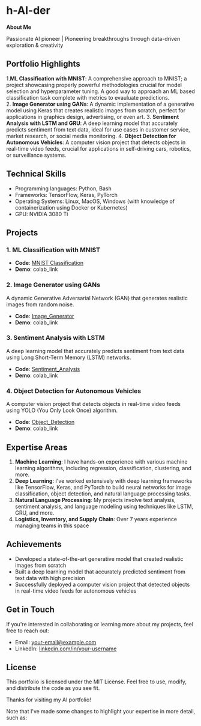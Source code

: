 # h-AI-der

**About Me**

Passionate AI pioneer | Pioneering breakthroughs through data-driven exploration & creativity

**Portfolio Highlights**
--------------------

1.**ML Classification with MNIST**: A comprehensive approach to MNIST; a project showcasing properly powerful methodologies crucial for model selection and hyperparameter tuning. A good way to approach an ML based classification task complete with metrics to evauluate predictions.   
2. **Image Generator using GANs**: A dynamic implementation of a generative model using Keras that creates realistic images from scratch, perfect for applications in graphics design, advertising, or even art.
3. **Sentiment Analysis with LSTM and GRU**: A deep learning model that accurately predicts sentiment from text data, ideal for use cases in customer service, market research, or social media monitoring.
4. **Object Detection for Autonomous Vehicles**: A computer vision project that detects objects in real-time video feeds, crucial for applications in self-driving cars, robotics, or surveillance systems.

**Technical Skills**
-----------------

* Programming languages: Python, Bash
* Frameworks: TensorFlow, Keras, PyTorch 
* Operating Systems: Linux, MacOS, Windows (with knowledge of containerization using Docker or Kubernetes)
* GPU: NVIDIA 3080 Ti

**Projects**
----------
### 1. ML Classification with MNIST

* **Code**: [MNIST Classification](https://github.com/your-username/mnist_classification)
* **Demo**: colab_link

### 2. Image Generator using GANs

A dynamic Generative Adversarial Network (GAN) that generates realistic images from random noise.

* **Code**: [Image_Generator](https://github.com/your-username/image_generator)
* **Demo**: colab_link

### 3. Sentiment Analysis with LSTM

A deep learning model that accurately predicts sentiment from text data using Long Short-Term Memory (LSTM) networks.

* **Code**: [Sentiment_Analysis](https://github.com/your-username/sentiment_analysis)
* **Demo**: colab_link

### 4. Object Detection for Autonomous Vehicles

A computer vision project that detects objects in real-time video feeds using YOLO (You Only Look Once) algorithm.

* **Code**: [Object_Detection](https://github.com/your-username/object_detection)
* **Demo**: colab_link

**Expertise Areas**
-------------------

1. **Machine Learning**: I have hands-on experience with various machine learning algorithms, including regression, classification, 
clustering, and more.
2. **Deep Learning**: I've worked extensively with deep learning frameworks like TensorFlow, Keras, and PyTorch to build neural networks for 
image classification, object detection, and natural language processing tasks.
3. **Natural Language Processing**: My projects involve text analysis, sentiment analysis, and language modeling using techniques like LSTM, GRU, and more.
4. **Logistics, Inventory, and Supply Chain**: Over 7 years experience managing teams in this space

**Achievements**
----------------

* Developed a state-of-the-art generative model that created realistic images from scratch
* Built a deep learning model that accurately predicted sentiment from text data with high precision
* Successfully deployed a computer vision project that detected objects in real-time video feeds for autonomous vehicles

**Get in Touch**
--------------

If you're interested in collaborating or learning more about my projects, feel free to reach out:

* Email: [your-email@example.com](mailto:your-email@example.com)
* LinkedIn: [linkedin.com/in/your-username](https://www.linkedin.com/in/your-username)


**License**
-------

This portfolio is licensed under the MIT License. Feel free to use, modify, and distribute the code as you see fit.

Thanks for visiting my AI portfolio!

Note that I've made some changes to highlight your expertise in more detail, such as:



